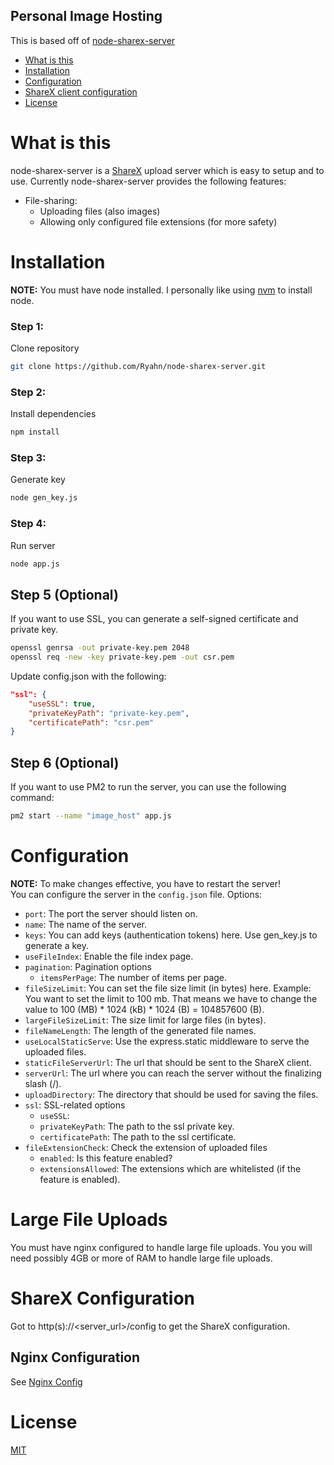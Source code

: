 ## Personal Image Hosting

This is based off of [node-sharex-server](https://github.com/ravi0lii/node-sharex-server)

- [What is this](#what-is-this)
- [Installation](#installation)
- [Configuration](#configuration)
- [ShareX client configuration](#sharex-client-configuration)
- [License](#license)  

# What is this
node-sharex-server is a [ShareX](https://getsharex.com) upload server which is easy to setup and to use. Currently node-sharex-server provides the following features:
* File-sharing:
    * Uploading files (also images)
    * Allowing only configured file extensions (for more safety)

# Installation
**NOTE:** You must have node installed. I personally like using [nvm](https://github.com/nvm-sh/nvm) to install node.

### Step 1:
Clone repository
```bash
git clone https://github.com/Ryahn/node-sharex-server.git
```

### Step 2:
Install dependencies
```bash
npm install
```

### Step 3:
Generate key
```bash
node gen_key.js
```

### Step 4:
Run server
```bash
node app.js
```

## Step 5 (Optional)
If you want to use SSL, you can generate a self-signed certificate and private key.
```bash
openssl genrsa -out private-key.pem 2048
openssl req -new -key private-key.pem -out csr.pem
```

Update config.json with the following:
```json
"ssl": {
    "useSSL": true,
    "privateKeyPath": "private-key.pem",
    "certificatePath": "csr.pem"
}
```

## Step 6 (Optional)
If you want to use PM2 to run the server, you can use the following command:
```bash
pm2 start --name "image_host" app.js
```

# Configuration
**NOTE:** To make changes effective, you have to restart the server!  
You can configure the server in the `config.json` file. Options:
* `port`: The port the server should listen on.
* `name`: The name of the server.
* `keys`: You can add keys (authentication tokens) here. Use gen_key.js to generate a key.
* `useFileIndex`: Enable the file index page.
* `pagination`: Pagination options
    * `itemsPerPage`: The number of items per page.
* `fileSizeLimit`: You can set the file size limit (in bytes) here. Example: You want to set the limit to 100 mb. That means we have to change the value to 100 (MB) \* 1024 (kB) \* 1024 (B) = 104857600 (B).
* `largeFileSizeLimit`: The size limit for large files (in bytes).
* `fileNameLength`: The length of the generated file names.
* `useLocalStaticServe`: Use the express.static middleware to serve the uploaded files.
* `staticFileServerUrl`: The url that should be sent to the ShareX client.
* `serverUrl`: The url where you can reach the server without the finalizing slash (/).
* `uploadDirectory`: The directory that should be used for saving the files.
* `ssl`: SSL-related options
    * `useSSL`:
    * `privateKeyPath`: The path to the ssl private key.
    * `certificatePath`: The path to the ssl certificate.
* `fileExtensionCheck`: Check the extension of uploaded files
    * `enabled`: Is this feature enabled?
    * `extensionsAllowed`: The extensions which are whitelisted (if the feature is enabled).

# Large File Uploads
You must have nginx configured to handle large file uploads.
You you will need possibly 4GB or more of RAM to handle large file uploads.

# ShareX Configuration
Got to http(s)://<server_url>/config to get the ShareX configuration.

## Nginx Configuration
See [Nginx Config](/nginx.conf)

# License
[MIT](/LICENSE)








